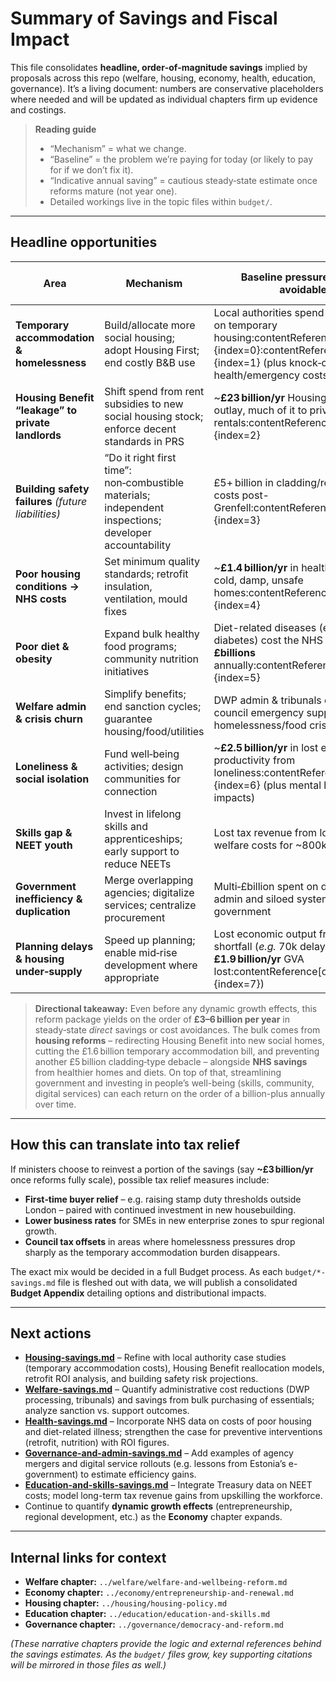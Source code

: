 # Summary of Savings and Fiscal Impact

This file consolidates **headline, order‑of‑magnitude savings** implied by proposals across this repo (welfare, housing, economy, health, education, governance). It’s a living document: numbers are conservative placeholders where needed and will be updated as individual chapters firm up evidence and costings.

> **Reading guide**  
> - “Mechanism” = what we change.  
> - “Baseline” = the problem we’re paying for today (or likely to pay for if we don’t fix it).  
> - “Indicative annual saving” = cautious steady‑state estimate once reforms mature (not year one).  
> - Detailed workings live in the topic files within `budget/`.  

---

## Headline opportunities

| Area                                   | Mechanism                                             | Baseline pressure (today / avoidable)                                              | Indicative annual saving (steady state)    | Linked detail                                  |
|----------------------------------------|-------------------------------------------------------|------------------------------------------------------------------------------------|--------------------------------------------|------------------------------------------------|
| **Temporary accommodation & homelessness** | Build/allocate more social housing; adopt Housing First; end costly B&B use | Local authorities spend **£1.6 billion/yr** on temporary housing:contentReference[oaicite:0]{index=0}:contentReference[oaicite:1]{index=1} (plus knock‑on health/emergency costs) | **£0.6–£1.0 billion/yr**                   | See **[housing-savings.md](./housing-savings.md)** |
| **Housing Benefit “leakage” to private landlords** | Shift spend from rent subsidies to new social housing stock; enforce decent standards in PRS | ~**£23 billion/yr** Housing Benefit outlay, much of it to private rentals:contentReference[oaicite:2]{index=2} | **£1.0–£2.0 billion/yr**                   | See **[housing-savings.md](./housing-savings.md)** |
| **Building safety failures** *(future liabilities)* | “Do it right first time”: non‑combustible materials; independent inspections; developer accountability | £5+ billion in cladding/remediation costs post-Grenfell:contentReference[oaicite:3]{index=3}            | **£0.3–£0.6 billion/yr** *(avoided)*       | See **[housing-savings.md](./housing-savings.md)** |
| **Poor housing conditions → NHS costs** | Set minimum quality standards; retrofit insulation, ventilation, mould fixes | ~**£1.4 billion/yr** in health costs from cold, damp, unsafe homes:contentReference[oaicite:4]{index=4}     | **£0.3–£0.6 billion/yr**                   | See **[health-savings.md](./health-savings.md)** |
| **Poor diet & obesity**               | Expand bulk healthy food programs; community nutrition initiatives          | Diet-related diseases (e.g. obesity, diabetes) cost the NHS **tens of £billions** annually:contentReference[oaicite:5]{index=5} | **£0.2–£0.4 billion/yr**                   | See **[health-savings.md](./health-savings.md)** |
| **Welfare admin & crisis churn**       | Simplify benefits; end sanction cycles; guarantee housing/food/utilities    | DWP admin & tribunals overhead; council emergency support costs for homelessness/food crises | **£0.2–£0.5 billion/yr**                   | See **[welfare-savings.md](./welfare-savings.md)** |
| **Loneliness & social isolation**      | Fund well‑being activities; design communities for connection               | ~**£2.5 billion/yr** in lost economic productivity from loneliness:contentReference[oaicite:6]{index=6} (plus mental health impacts) | **£0.2–£0.4 billion/yr** *(economy‑wide)*  | See **[welfare-savings.md](./welfare-savings.md)** |
| **Skills gap & NEET youth**           | Invest in lifelong skills and apprenticeships; early support to reduce NEETs | Lost tax revenue from low skills; welfare costs for ~800k NEET youths             | **£0.8–£1.5 billion/yr** *(direct + dynamic)* | See **[education-and-skills-savings.md](./education-and-skills-savings.md)** |
| **Government inefficiency & duplication** | Merge overlapping agencies; digitalize services; centralize procurement      | Multi‑£billion spent on duplicative admin and siloed systems across government    | **£0.6–£1.2 billion/yr**                   | See **[governance-and-admin-savings.md](./governance-and-admin-savings.md)** |
| **Planning delays & housing under‑supply** | Speed up planning; enable mid‑rise development where appropriate            | Lost economic output from housing shortfall (*e.g.* 70k delayed homes ≈ **£1.9 billion/yr** GVA lost:contentReference[oaicite:7]{index=7}) | **TBD** *(likely multi‑£billion/yr)*       | See housing/economy chapters                 |

> **Directional takeaway:** Even before any dynamic growth effects, this reform package yields on the order of **£3–6 billion per year** in steady‑state *direct* savings or cost avoidances. The bulk comes from **housing reforms** – redirecting Housing Benefit into new social homes, cutting the £1.6 billion temporary accommodation bill, and preventing another £5 billion cladding‑type debacle – alongside **NHS savings** from healthier homes and diets. On top of that, streamlining government and investing in people’s well-being (skills, community, digital services) can each return on the order of a billion-plus annually over time.

---

## How this can translate into tax relief

If ministers choose to reinvest a portion of the savings (say **~£3 billion/yr** once reforms fully scale), possible tax relief measures include:

- **First‑time buyer relief** – e.g. raising stamp duty thresholds outside London – paired with continued investment in new housebuilding.  
- **Lower business rates** for SMEs in new enterprise zones to spur regional growth.  
- **Council tax offsets** in areas where homelessness pressures drop sharply as the temporary accommodation burden disappears.

The exact mix would be decided in a full Budget process. As each `budget/*-savings.md` file is fleshed out with data, we will publish a consolidated **Budget Appendix** detailing options and distributional impacts.

---

## Next actions

- **[Housing-savings.md](./housing-savings.md)** – Refine with local authority case studies (temporary accommodation costs), Housing Benefit reallocation models, retrofit ROI analysis, and building safety risk projections.  
- **[Welfare-savings.md](./welfare-savings.md)** – Quantify administrative cost reductions (DWP processing, tribunals) and savings from bulk purchasing of essentials; analyze sanction vs. support outcomes.  
- **[Health-savings.md](./health-savings.md)** – Incorporate NHS data on costs of poor housing and diet-related illness; strengthen the case for preventive interventions (retrofit, nutrition) with ROI figures.  
- **[Governance-and-admin-savings.md](./governance-and-admin-savings.md)** – Add examples of agency mergers and digital service rollouts (e.g. lessons from Estonia’s e-government) to estimate efficiency gains.  
- **[Education-and-skills-savings.md](./education-and-skills-savings.md)** – Integrate Treasury data on NEET costs; model long-term tax revenue gains from upskilling the workforce.  
- Continue to quantify **dynamic growth effects** (entrepreneurship, regional development, etc.) as the **Economy** chapter expands.

---

## Internal links for context

- **Welfare chapter:** `../welfare/welfare-and-wellbeing-reform.md`  
- **Economy chapter:** `../economy/entrepreneurship-and-renewal.md`  
- **Housing chapter:** `../housing/housing-policy.md`  
- **Education chapter:** `../education/education-and-skills.md`  
- **Governance chapter:** `../governance/democracy-and-reform.md`  

*(These narrative chapters provide the logic and external references behind the savings estimates. As the `budget/` files grow, key supporting citations will be mirrored in those files as well.)*
